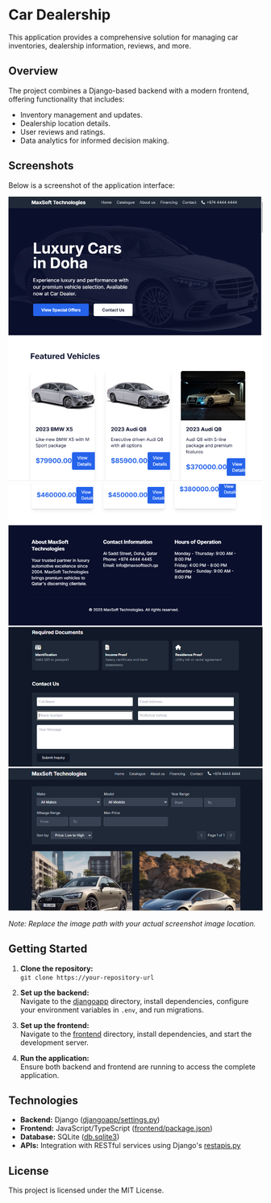 # **Car Dealership**

This application provides a comprehensive solution for managing car inventories, dealership information, reviews, and more.

## Overview

The project combines a Django-based backend with a modern frontend, offering functionality that includes:

- Inventory management and updates.
- Dealership location details.
- User reviews and ratings.
- Data analytics for informed decision making.

## Screenshots

Below is a screenshot of the application interface:

![Screenshot of the Application](./frontend/public/images/ss1.PNG)
![Screenshot of the Application](./frontend/public/images/ss2.PNG)
![Screenshot of the Application](./frontend/public/images/ss3.PNG)
![Screenshot of the Application](./frontend/public/images/ss5.PNG)
![Screenshot of the Application](./frontend/public/images/ss6.PNG)

*Note: Replace the image path with your actual screenshot image location.*

## Getting Started

1. **Clone the repository:**  
   `git clone https://your-repository-url`

2. **Set up the backend:**  
   Navigate to the [djangoapp](djangoapp/) directory, install dependencies, configure your environment variables in `.env`, and run migrations.

3. **Set up the frontend:**  
   Navigate to the [frontend](frontend/) directory, install dependencies, and start the development server.

4. **Run the application:**  
   Ensure both backend and frontend are running to access the complete application.

## Technologies

- **Backend:** Django ([djangoapp/settings.py](djangoapp/settings.py))
- **Frontend:** JavaScript/TypeScript ([frontend/package.json](frontend/package.json))
- **Database:** SQLite ([db.sqlite3](db.sqlite3))
- **APIs:** Integration with RESTful services using Django's [restapis.py](djangoapp/restapis.py)

## License

This project is licensed under the MIT License.